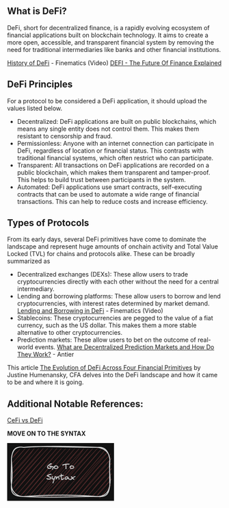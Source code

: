 ## What is DeFi?
DeFi, short for decentralized finance, is a rapidly evolving ecosystem of financial applications built on blockchain technology. It aims to create a more open, accessible, and transparent financial system by removing the need for traditional intermediaries like banks and other financial institutions.

[History of DeFi](https://www.youtube.com/watch?v=qFBYB4W2tqU) - Finematics (Video)
[DEFI - The Future Of Finance Explained](https://www.youtube.com/watch?v=H-O3r2YMWJ4)

## DeFi Principles
For a protocol to be considered a DeFi application, it should upload the values listed below.

- Decentralized: DeFi applications are built on public blockchains, which means any single entity does not control them. This makes them resistant to censorship and fraud.
- Permissionless: Anyone with an internet connection can participate in DeFi, regardless of location or financial status. This contrasts with traditional financial systems, which often restrict who can participate.
- Transparent: All transactions on DeFi applications are recorded on a public blockchain, which makes them transparent and tamper-proof. This helps to build trust between participants in the system.
- Automated: DeFi applications use smart contracts, self-executing contracts that can be used to automate a wide range of financial transactions. This can help to reduce costs and increase efficiency.

## Types of Protocols
From its early days, several DeFi primitives have come to dominate the landscape and represent huge amounts of onchain activity and Total Value Locked (TVL) for chains and protocols alike.  These can be broadly summarized as

- Decentralized exchanges (DEXs): These allow users to trade cryptocurrencies directly with each other without the need for a central intermediary.
- Lending and borrowing platforms: These allow users to borrow and lend cryptocurrencies, with interest rates determined by market demand. [Lending and Borrowing in DeFi](https://www.youtube.com/watch?v=aTp9er6S73M) - Finematics (Video)
- Stablecoins: These cryptocurrencies are pegged to the value of a fiat currency, such as the US dollar. This makes them a more stable alternative to other cryptocurrencies.
- Prediction markets: These allow users to bet on the outcome of real-world events. [What are Decentralized Prediction Markets and How Do They Work?](https://www.antiersolutions.com/what-are-decentralized-prediction-markets-and-how-do-they-work/) - Antier

This article [The Evolution of DeFi Across Four Financial Primitives](https://medium.com/zeroknowledge/the-evolution-of-defi-across-four-financial-primitives-1be5caec3f26) by Justine Humenansky, CFA delves into the DeFi landscape and how it came to be and where it is going.

## Additional Notable References:

[CeFi vs DeFi](https://berkeley-defi.github.io/assets/material/arthur-cefi-vs-defi-2106.08157.pdf)

**MOVE ON TO THE SYNTAX**

[<img alt="start here" width="250px" src="../../images/syntax.png" />](./Syntax.md)


